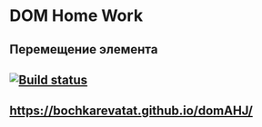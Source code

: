 # DOM Home Work
## Перемещение элемента

## [![Build status](https://ci.appveyor.com/api/projects/status/jwq7oc9ilvdpyoo7?svg=true)](https://ci.appveyor.com/project/bochkarevatat/domahj)
## https://bochkarevatat.github.io/domAHJ/
